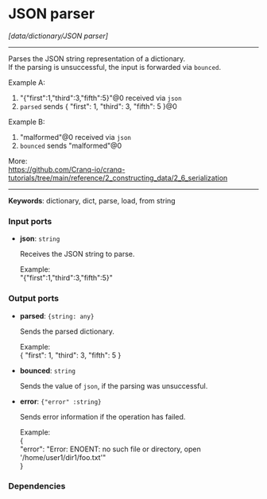 # JSON parser

_[data/dictionary/JSON parser]_

---

Parses the JSON string representation of a dictionary.  
If the parsing is unsuccessful, the input is forwarded via `bounced`.  
  
Example A:  
1. "{\"first\":1,\"third\":3,\"fifth\":5}"@0 received via `json`  
2. `parsed` sends { "first": 1, "third": 3, "fifth": 5 }@0  
  
Example B:  
1. "malformed"@0 received via `json`  
2. `bounced` sends "malformed"@0  
  
More:  
https://github.com/Cranq-io/cranq-tutorials/tree/main/reference/2_constructing_data/2_6_serialization  

---

__Keywords__: dictionary, dict, parse, load, from string

### Input ports

* __json__: ` string `

    Receives the JSON string to parse.  
      
    Example:  
    "{\"first\":1,\"third\":3,\"fifth\":5}"  

### Output ports

* __parsed__: ` {string: any} `

    Sends the parsed dictionary.  
      
    Example:  
    { "first": 1, "third": 3, "fifth": 5 }  


* __bounced__: ` string `

    Sends the value of `json`, if the parsing was unsuccessful.  


* __error__: ` {"error" :string} `

    Sends error information if the operation has failed.  
      
    Example:   
    {  
      "error": "Error: ENOENT: no such file or directory, open '/home/user1/dir1/foo.txt'"  
    }  

### Dependencies




